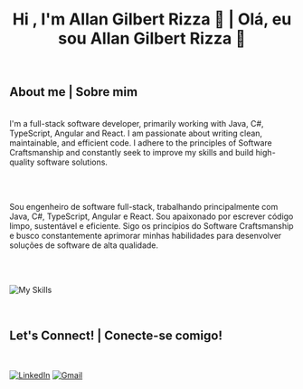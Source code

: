 <h1 align="center"><b>Hi , I'm Allan Gilbert Rizza 👋 | Olá, eu sou Allan Gilbert Rizza 👋</b></h1>

<br>

## **About me | Sobre mim** 

<br>
<div align="left">
I'm a full-stack software developer, primarily working with Java, C#, TypeScript, Angular and React. I am passionate about writing clean, maintainable, and efficient code. I adhere to the principles of Software Craftsmanship and constantly seek to improve my skills and build high-quality software solutions.

<br><br>

Sou engenheiro de software full-stack, trabalhando principalmente com Java, C#, TypeScript, Angular e React. Sou apaixonado por escrever código limpo, sustentável e eficiente. Sigo os princípios do Software Craftsmanship e busco constantemente aprimorar minhas habilidades para desenvolver soluções de software de alta qualidade.
</div>

<br>

<br>

<p align="center">

![My Skills](https://skillicons.dev/icons?i=java,cs,spring,dotnet,angular,react,ts,nodejs,js,py,go,cpp,mysql,postgres,mongodb,sqlite,visualstudio,idea,vscode,vim,windows,linux,aws,azure,docker,kubernetes,jenkins,flutter)

</p>

<br>

## <b> Let's Connect! | Conecte-se comigo! </b>
<br>

[![LinkedIn](https://skillicons.dev/icons?i=linkedin)](https://linkedin.com/in/allanrizza) [![Gmail](https://skillicons.dev/icons?i=gmail)](mailto:allanrizza.dev@gmail.com)

<br>
